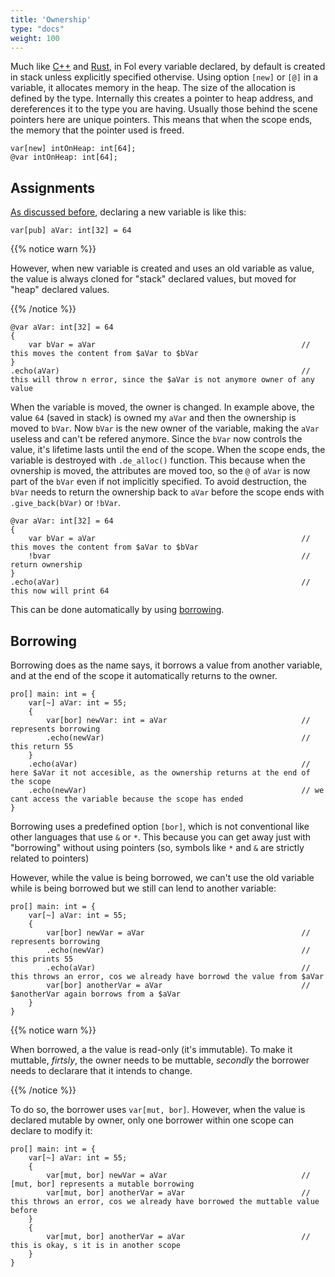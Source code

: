 ```yaml
---
title: 'Ownership'
type: "docs"
weight: 100
---
```


Much like [C++]() and [Rust](), in Fol every variable declared, by default is created in stack unless explicitly specified othervise. Using option `[new]` or `[@]` in a variable, it allocates memory in the heap. The size of the allocation is defined by the type. Internally this creates a pointer to heap address, and dereferences it to the type you are having. Usually those behind the scene pointers here are unique pointers. This means that when the scope ends, the memory that the pointer used is freed.
```
var[new] intOnHeap: int[64];
@var intOnHeap: int[64];
```
## Assignments

[As discussed before](/docs/spec/040_variables/#assignments), declaring a new variable is like this:
```
var[pub] aVar: int[32] = 64
```
{{% notice warn %}}

However, when new variable is created and uses an old variable as value, the value is always cloned for "stack" declared values, but moved for "heap" declared values.

{{% /notice %}}

```
@var aVar: int[32] = 64
{
    var bVar = aVar                                              // this moves the content from $aVar to $bVar
}
.echo(aVar)                                                      // this will throw n error, since the $aVar is not anymore owner of any value
```

When the variable is moved, the owner is changed. In example above, the value `64` (saved in stack) is owned my `aVar` and then the ownership is moved to `bVar`. Now `bVar` is the new owner of the variable, making the `aVar` useless and can't be refered anymore. Since the `bVar` now controls the value, it's lifetime lasts until the end of the scope. When the scope ends, the variable is destroyed with `.de_alloc()` function. This because when the ovnership is moved, the attributes are moved too, so the `@` of `aVar` is now part of the `bVar` even if not implicitly specified. To avoid destruction, the `bVar` needs to return the ownership back to `aVar` before the scope ends with `.give_back(bVar)` or `!bVar`.

```
@var aVar: int[32] = 64
{
    var bVar = aVar                                              // this moves the content from $aVar to $bVar
    !bvar                                                        // return ownership
}
.echo(aVar)                                                      // this now will print 64
```
This can be done automatically by using [borrowing](/docs/spec/040_variables//#borrowing). 

## Borrowing
Borrowing does as the name says, it borrows a value from another variable, and at the end of the scope it automatically returns to the owner.

```
pro[] main: int = {
    var[~] aVar: int = 55;
    {
        var[bor] newVar: int = aVar                              // represents borrowing
        .echo(newVar)                                            // this return 55
    }
    .echo(aVar)                                                  // here $aVar it not accesible, as the ownership returns at the end of the scope
    .echo(newVar)                                                // we cant access the variable because the scope has ended
}
```
Borrowing uses a predefined option `[bor]`, which is not conventional like other languages that use `&` or `*`. This because you can get away just with "borrowing" without using pointers (so, symbols like `*` and `&` are strictly related to pointers)

However, while the value is being borrowed, we can't use the old variable while is being borrowed but we still can lend to another variable:
```
pro[] main: int = {
    var[~] aVar: int = 55;
    {
        var[bor] newVar = aVar                                   // represents borrowing
        .echo(newVar)                                            // this prints 55
        .echo(aVar)                                              // this throws an error, cos we already have borrowd the value from $aVar
        var[bor] anotherVar = aVar                               // $anotherVar again borrows from a $aVar
    }
}
```
{{% notice warn %}}

When borrowed, a the value is read-only (it's immutable). To make it muttable, <em>firtsly</em>, the owner needs to be muttable, <em>secondly</em> the borrower needs to declarare that it intends to change. 

{{% /notice %}} 

To do so, the borrower uses `var[mut, bor]`. However, when the value is declared mutable by owner, only one borrower within one scope can declare to modify it:
```
pro[] main: int = {
    var[~] aVar: int = 55;
    {
        var[mut, bor] newVar = aVar                              // [mut, bor] represents a mutable borrowing
        var[mut, bor] anotherVar = aVar                          // this throws an error, cos we already have borrowed the muttable value before
    }
    {
        var[mut, bor] anotherVar = aVar                          // this is okay, s it is in another scope
    }
}
```
